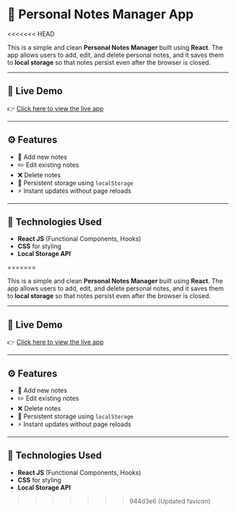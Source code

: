 # 📝 Personal Notes Manager App
<<<<<<< HEAD

This is a simple and clean **Personal Notes Manager** built using **React**. The app allows users to add, edit, and delete personal notes, and it saves them to **local storage** so that notes persist even after the browser is closed.

---

## 🔗 Live Demo

👉 [Click here to view the live app](https://rahul-6265.github.io/notes-manager/)

---

## ⚙️ Features

- 📌 Add new notes
- ✏️ Edit existing notes
- ❌ Delete notes
- 💾 Persistent storage using `localStorage`
- ⚡ Instant updates without page reloads

---

## 🚀 Technologies Used

- **React JS** (Functional Components, Hooks)
- **CSS** for styling
- **Local Storage API**

=======

This is a simple and clean **Personal Notes Manager** built using **React**. The app allows users to add, edit, and delete personal notes, and it saves them to **local storage** so that notes persist even after the browser is closed.

---

## 🔗 Live Demo

👉 [Click here to view the live app](https://rahul-6265.github.io/notes-manager/)

---

## ⚙️ Features

- 📌 Add new notes
- ✏️ Edit existing notes
- ❌ Delete notes
- 💾 Persistent storage using `localStorage`
- ⚡ Instant updates without page reloads

---

## 🚀 Technologies Used

- **React JS** (Functional Components, Hooks)
- **CSS** for styling
- **Local Storage API**
>>>>>>> 944d3e6 (Updated favicon)
